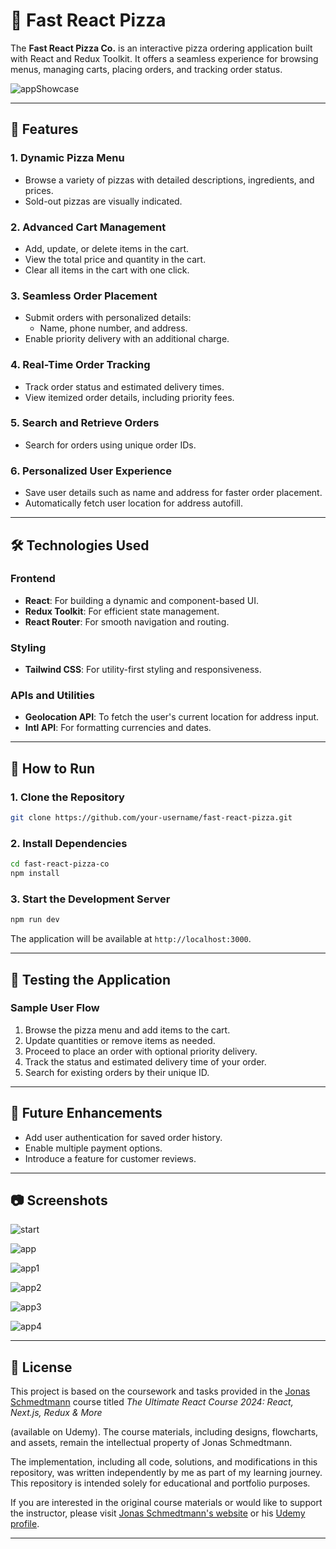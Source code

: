 
# 🍕 Fast React Pizza 

The **Fast React Pizza Co.** is an interactive pizza ordering application built with React and Redux Toolkit. It offers a seamless experience for browsing menus, managing carts, placing orders, and tracking order status.

![appShowcase](assets/FastReactPizzaGif.gif)

---

## 🚀 Features

### **1. Dynamic Pizza Menu**
- Browse a variety of pizzas with detailed descriptions, ingredients, and prices.
- Sold-out pizzas are visually indicated.

### **2. Advanced Cart Management**
- Add, update, or delete items in the cart.
- View the total price and quantity in the cart.
- Clear all items in the cart with one click.

### **3. Seamless Order Placement**
- Submit orders with personalized details:
  - Name, phone number, and address.
- Enable priority delivery with an additional charge.

### **4. Real-Time Order Tracking**
- Track order status and estimated delivery times.
- View itemized order details, including priority fees.

### **5. Search and Retrieve Orders**
- Search for orders using unique order IDs.

### **6. Personalized User Experience**
- Save user details such as name and address for faster order placement.
- Automatically fetch user location for address autofill.

---

## 🛠️ Technologies Used

### **Frontend**
- **React**: For building a dynamic and component-based UI.
- **Redux Toolkit**: For efficient state management.
- **React Router**: For smooth navigation and routing.
  
### **Styling**
- **Tailwind CSS**: For utility-first styling and responsiveness.

### **APIs and Utilities**
- **Geolocation API**: To fetch the user's current location for address input.
- **Intl API**: For formatting currencies and dates.

---

## 📖 How to Run

### **1. Clone the Repository**
```bash
git clone https://github.com/your-username/fast-react-pizza.git
```

### **2. Install Dependencies**
```bash
cd fast-react-pizza-co
npm install
```

### **3. Start the Development Server**
```bash
npm run dev
```
The application will be available at `http://localhost:3000`.

---

## 🧪 Testing the Application

### **Sample User Flow**
1. Browse the pizza menu and add items to the cart.
2. Update quantities or remove items as needed.
3. Proceed to place an order with optional priority delivery.
4. Track the status and estimated delivery time of your order.
5. Search for existing orders by their unique ID.

---

## 🌟 Future Enhancements
- Add user authentication for saved order history.
- Enable multiple payment options.
- Introduce a feature for customer reviews.

---

## 📷 Screenshots  

![start](assets/image1.PNG)

![app](assets/image2.PNG)

![app1](assets/image3.PNG)

![app2](assets/image4.PNG)

![app3](assets/image5.PNG)

![app4](assets/image6.PNG)

---

## 📝 License

This project is based on the coursework and tasks provided in the [Jonas Schmedtmann](https://codingheroes.io/) course titled *The Ultimate React Course 2024: React, Next.js, Redux & More*

(available on Udemy). The course materials, including designs, flowcharts, and assets, remain the intellectual property of Jonas Schmedtmann.

The implementation, including all code, solutions, and modifications in this repository, was written independently by me as part of my learning journey. This repository is intended solely for educational and portfolio purposes.

If you are interested in the original course materials or would like to support the instructor, please visit [Jonas Schmedtmann's website](https://codingheroes.io/) or his [Udemy profile](https://www.udemy.com/user/jonasschmedtmann/).

---
